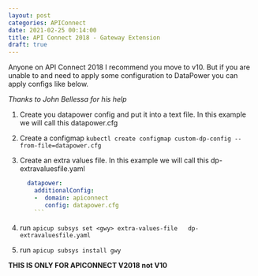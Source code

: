 ```yaml
---
layout: post
categories: APIConnect
date: 2021-02-25 00:14:00
title: API Connect 2018 - Gateway Extension
draft: true
---
```


Anyone on API Connect 2018 I recommend you move to v10. But if you are unable to and need to apply some configuration to DataPower you can apply configs like below.

<!--more-->

*Thanks to John Bellessa for his help*


1. Create you datapower config and put it into a text file. In this example we will call this datapower.cfg
2. Create a configmap `kubectl create configmap custom-dp-config --from-file=datapower.cfg`
3. Create an extra values file. In this example we will call this dp-extravaluesfile.yaml

    ```yaml
      datapower:
        additionalConfig:
        -  domain: apiconnect
           config: datapower.cfg
        ```
4. run  `apicup subsys set <gwy> extra-values-file   dp-extravaluesfile.yaml`
5. run `apicup subsys install gwy`

**THIS IS ONLY FOR APICONNECT V2018 not V10**
